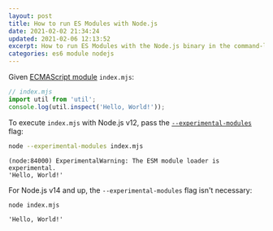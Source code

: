 ```yaml
---
layout: post
title: How to run ES Modules with Node.js
date: 2021-02-02 21:34:24
updated: 2021-02-06 12:13:52
excerpt: How to run ES Modules with the Node.js binary in the command-line interface (CLI).
categories: es6 module nodejs
---
```


Given [ECMAScript module](https://nodejs.org/api/esm.html) `index.mjs`:

```js
// index.mjs
import util from 'util';
console.log(util.inspect('Hello, World!'));
```

To execute `index.mjs` with Node.js v12, pass the [`--experimental-modules`](https://nodejs.medium.com/announcing-a-new-experimental-modules-1be8d2d6c2ff) flag:

```sh
node --experimental-modules index.mjs
```

```
(node:84000) ExperimentalWarning: The ESM module loader is experimental.
'Hello, World!'
```

For Node.js v14 and up, the `--experimental-modules` flag isn't necessary:

```sh
node index.mjs
```

```
'Hello, World!'
```
